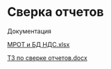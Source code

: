 # Сверка отчетов
Документация

[МРОТ и БД НДС.xlsx](Documentation/МРОТ%20и%20БД%20НДС.xlsx)

[ТЗ по сверке отчетов.docx](Documentation/ТЗ%20по%20сверке%20отчетов.docx)
